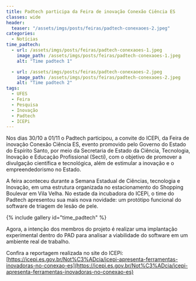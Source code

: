 ```yaml
---
title: Padtech participa da Feira de inovação Conexão Ciência ES
classes: wide
header:
  teaser: "/assets/imgs/posts/feiras/padtech-conexaoes-2.jpeg"
categories:
  - Notícias
time_padtech:
  - url: /assets/imgs/posts/feiras/padtech-conexaoes-1.jpeg
    image_path: /assets/imgs/posts/feiras/padtech-conexaoes-1.jpeg
    alt: "Time padtech 1"

  - url: /assets/imgs/posts/feiras/padtech-conexaoes-2.jpeg
    image_path: /assets/imgs/posts/feiras/padtech-conexaoes-2.jpeg
    alt: "Time padtech 2"
tags:
  - UFES
  - Feira
  - Pesquisa
  - Inovação
  - Padtech
  - ICEPi
---
```


Nos dias 30/10 a 01/11 o Padtech participou, a convite do ICEPi, da Feira de inovação Conexão Ciência ES, evento promovido pelo Governo do Estado do Espírito Santo, por meio da Secretaria de Estado da Ciência, Tecnologia, Inovação e Educação Profissional (Secti), com o objetivo de promover a divulgação científica e tecnológica, além de estimular a inovação e o empreendedorismo no Estado.

A feira aconteceu durante a Semana Estadual de Ciências, tecnologia e Inovação, em uma estrutura organizada no estacionamento do Shopping Boulevar em Vila Velha. No estade da incubadora do ICEPi, o time do Padtech apresentou sua mais nova novidade: um protótipo funcional do software de triagem de lesão de pele.

{% include gallery id="time_padtech" %}

Agora, a intenção dos membros do projeto é realizar uma implantação experimental dentro do PAD para analisar a viabilidade do software em um ambiente real de trabalho.

Confira a reportagem realizada no site do ICEPi:  [https://icepi.es.gov.br/Not%C3%ADcia/icepi-apresenta-ferramentas-inovadoras-no-conexao-es](https://icepi.es.gov.br/Not%C3%ADcia/icepi-apresenta-ferramentas-inovadoras-no-conexao-es)





